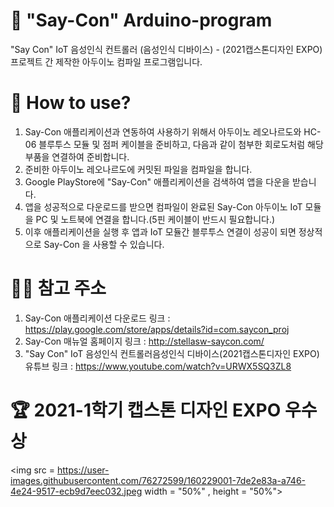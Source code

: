 # 📲 "Say-Con" Arduino-program
 "Say Con" IoT 음성인식 컨트롤러 (음성인식 디바이스) - (2021캡스톤디자인 EXPO) 프로젝트 간 제작한 아두이노 컴파일 프로그램입니다.

# 🔑 How to use?
1) Say-Con 애플리케이션과 연동하여 사용하기 위해서 아두이노 레오나르도와 HC-06 블루투스 모듈 및 점퍼 케이블을 준비하고, 다음과 같이 첨부한 회로도처럼 해당 부품을 연결하여 준비합니다.
2) 준비한 아두이노 레오나르도에 커밋된 파일을 컴파일을 합니다.
3) Google PlayStore에 "Say-Con" 애플리케이션을 검색하여 앱을 다운을 받습니다.
4) 앱을 성공적으로 다운로드를 받으면 컴파일이 완료된 Say-Con 아두이노 IoT 모듈을 PC 및 노트북에 연결을 합니다.(5핀 케이블이 반드시 필요합니다.)
5) 이후 애플리케이션을 실행 후 앱과 IoT 모듈간 블루투스 연결이 성공이 되면 정상적으로 Say-Con 을 사용할 수 있습니다.

# 🧑‍💻 참고 주소
1) Say-Con 애플리케이션 다운로드 링크 : https://play.google.com/store/apps/details?id=com.saycon_proj
2) Say-Con 매뉴얼 홈페이지 링크 : http://stellasw-saycon.com/
3) "Say Con" IoT 음성인식 컨트롤러음성인식 디바이스(2021캡스톤디자인 EXPO) 유튜브 링크 : https://www.youtube.com/watch?v=URWX5SQ3ZL8

# 🏆 2021-1학기 캡스톤 디자인 EXPO 우수상
<img src = https://user-images.githubusercontent.com/76272599/160229001-7de2e83a-a746-4e24-9517-ecb9d7eec032.jpeg width = "50%" , height = "50%">



